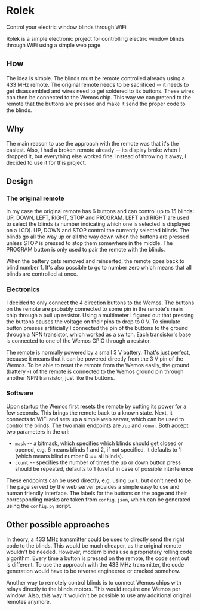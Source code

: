 # Rolek
Control your electric window blinds through WiFi

Rolek is a simple electronic project for controlling electric window blinds through WiFi using a simple web page.


## How

The idea is simple.  The blinds must be remote controlled already using a 433 MHz remote.  The original remote needs
to be sacrificed -- it needs to get disassembled and wires need to get soldered to its buttons.  These wires can then
be connected to the Wemos chip.  This way we can pretend to the remote that the buttons are pressed and make it send
the proper code to the blinds.


## Why

The main reason to use the approach with the remote was that it's the easiest.  Also, I had a broken remote already --
its display broke when I dropped it, but everything else worked fine.  Instead of throwing it away, I decided to use
it for this project.


## Design

### The original remote

In my case the original remote has 6 buttons and can control up to 15 blinds: UP, DOWN, LEFT, RIGHT, STOP and PROGRAM.
LEFT and RIGHT are used to select the blinds (a number indicating which one is selected is displayed on a LCD).  UP,
DOWN and STOP control the currently selected blinds.  The blinds go all the way up or all the way down when the buttons
are pressed unless STOP is pressed to stop them somewhere in the middle.  The PROGRAM button is only used to pair the
remote with the blinds.

When the battery gets removed and reinserted, the remote goes back to blind number 1.  It's also possible to go to
number zero which means that all blinds are controlled at once.

### Electronics

I decided to only connect the 4 direction buttons to the Wemos.  The buttons on the remote are probably connected to
some pin in the remote's main chip through a pull up resistor.  Using a multimeter I figured out that pressing the
buttons causes the voltage on their pins to drop to 0 V.  To simulate button presses artificially I connected the pin
of the buttons to the ground through a NPN transistor, which worked as a switch.  Each transistor's base is connected
to one of the Wemos GPIO through a resistor.

The remote is normally powered by a small 3 V battery.  That's just perfect, because it means that it can be powered
directly from the 3 V pin of the Wemos.  To be able to reset the remote from the Wemos easily,  the ground (battery -)
of the remote is connected to the Wemos ground pin through another NPN transistor, just like the buttons.

### Software

Upon startup the Wemos first resets the remote by cutting its power for a few seconds.  This brings the remote back
to a known state.  Next, it connects to WiFi and sets up a simple web server, which can be used to control the blinds.
The two main endpoints are `/up` and `/down`.  Both accept two parameters in the url:
 * `mask` -- a bitmask, which specifies which blinds should get closed or opened, e.g. 6 means blinds 1 and 2, if not
   specified, it defaults to 1 (which means blind number 0 == all blinds).
 * `count` -- specifies the number of times the up or down button press should be repeated, defaults to 1 (useful in
   case of possible interference

These endpoints can be used directly, e.g. using `curl`, but don't need to be.  The page served by the web server
provides a simple easy to use and human friendly interface.  The labels for the buttons on the page and their
corresponding masks are taken from `config.json`, which can be generated using the `config.py` script.


## Other possible approaches

In theory, a 433 MHz transmitter could be used to directly send the right code to the blinds.  This would be much
cheaper, as the original remote wouldn't be needed.  However, modern blinds use a proprietary rolling code algorithm.
Every time a button is pressed on the remote, the code sent out is different.  To use the approach with the 433 MHz
transmitter, the code generation would have to be reverse engineered or cracked somehow.

Another way to remotely control blinds is to connect Wemos chips with relays directly to the blinds motors.  This would
require one Wemos per window.  Also, this way it wouldn't be possible to use any additional original remotes anymore.

